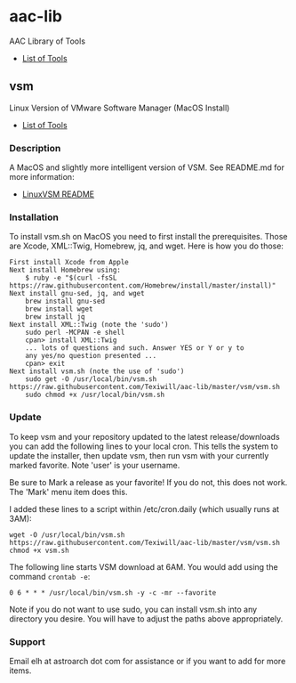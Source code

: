 # aac-lib
AAC Library of Tools

- <a href=https://github.com/Texiwill/aac-lib/tree/master/>List of Tools</a>

## vsm
Linux Version of VMware Software Manager (MacOS Install)
- <a href=https://github.com/Texiwill/aac-lib/tree/master/>List of Tools</a>

### Description
A MacOS and slightly more intelligent version of VSM. See README.md for more information:
- <a href=https://github.com/Texiwill/aac-lib/tree/master/vsm>LinuxVSM README</a>

### Installation
To install vsm.sh on MacOS you need to first install the prerequisites. 
Those are Xcode, XML::Twig, Homebrew, jq, and wget. Here is how you do those:

	First install Xcode from Apple
	Next install Homebrew using:
		$ ruby -e "$(curl -fsSL https://raw.githubusercontent.com/Homebrew/install/master/install)"
	Next install gnu-sed, jq, and wget
		brew install gnu-sed
		brew install wget
		brew install jq
	Next install XML::Twig (note the 'sudo')
		sudo perl -MCPAN -e shell
		cpan> install XML::Twig
		... lots of questions and such. Answer YES or Y or y to
		any yes/no question presented ...
		cpan> exit
	Next install vsm.sh (note the use of 'sudo')
		sudo get -O /usr/local/bin/vsm.sh https://raw.githubusercontent.com/Texiwill/aac-lib/master/vsm/vsm.sh
		sudo chmod +x /usr/local/bin/vsm.sh

### Update
To keep vsm and your repository updated to the latest release/downloads
you can add the following lines to your local cron. This tells the
system to update the installer, then update vsm, then run vsm with your
currently marked favorite. Note 'user' is your username. 

Be sure to Mark a release as your favorite! If you do not, this does
not work. The 'Mark' menu item does this.

I added these lines to a script within /etc/cron.daily (which usually
runs at 3AM):
```
wget -O /usr/local/bin/vsm.sh https://raw.githubusercontent.com/Texiwill/aac-lib/master/vsm/vsm.sh
chmod +x vsm.sh
```

The following line starts VSM download at 6AM. You would add using the
command `crontab -e`:
```
0 6 * * * /usr/local/bin/vsm.sh -y -c -mr --favorite
```

Note if you do not want to use sudo, you can install vsm.sh into
any directory you desire. You will have to adjust the paths above
appropriately.

### Support
Email elh at astroarch dot com for assistance or if you want to add
for more items.


